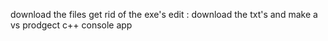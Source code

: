 download the files get rid of the exe's
edit : download the txt's and make a vs prodgect c++ console app
